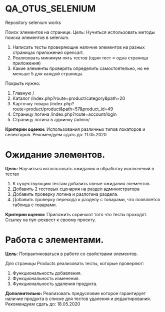 # QA_OTUS_SELENIUM
Repository selenium works

Поиск элементов на странице.
Цель: Нучиться использовать методы поиска элементов в selenium.
1. Написать тесты проверяющие наличие элементов на разных страницах приложения opencart.
2. Реализовать минимум пять тестов (одни тест = одна страница приложения)
3. Какие элементы проверять определить самостоятельно, но не меньше 5 для каждой страницы.

Покрыть нужно:

1. Главную /
2. Каталог /index.php?route=product/category&path=20
3. Карточку товара /index.php?route=product/product&path=57&product_id=49
4. Страницу логина /index.php?route=account/login
5. Страницу логина в админку /admin/

**Критерии оценки:** Использования различных типов локаторов и селекторов.
Рекомендуем сдать до: 11.05.2020 


# Ожидание элементов.
**Цель:** Научиться использовать ожидания и обработку исключений в тестах


1. К существующим тестам добавить явные ожидания элементов.
2. Добавить 2 тестовых сценария на раздел администратора
3. Добавить проверку логина и разлогина раздела.
4. Добавить проверку перехода к разделу с товарами, что появляется таблица с товарами.


**Критерии оценки:** Приложить скриншот того что тесты проходят.
Ссылку на пул-реквест к своему проекту.


# Работа с элементами.
**Цель:** Попрактиковаться в работе со свойствами элементов.


Для страницы Products реализовать тесты, которые проверяют:
1. Функциональность добавления.
2. Функциональность изменения.
3. Функциональность удаления продукта.


**Дополнительно:** Реализовать предусловие которое гарантирует наличие продукта в списке для тестов удаления и редактирования.
Рекомендуем сдать до: 18.05.2020